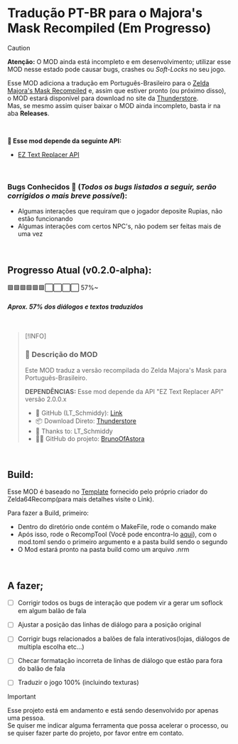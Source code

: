 # Tradução PT-BR para o Majora's Mask Recompiled (Em Progresso)

> [!CAUTION]
> **Atenção:** O MOD ainda está incompleto e em desenvolvimento; utilizar esse MOD nesse estado pode causar bugs, crashes ou _Soft-Locks_ no seu jogo.

Esse MOD adiciona a tradução em Português-Brasileiro para o [Zelda Majora's Mask Recompiled](https://www.github.com/Zelda64Recomp/Zelda64Recomp) e, assim que estiver pronto (ou próximo disso), o MOD estará disponível para download no site da [Thunderstore](https://thunderstore.io/c/zelda-64-recompiled/).  
Mas, se mesmo assim quiser baixar o MOD ainda incompleto, basta ir na aba **Releases**.

&nbsp;

**🔧 Esse mod depende da seguinte API:**

- [EZ Text Replacer API](https://thunderstore.io/c/zelda-64-recompiled/p/LT_Schmiddy/EZ_Text_Replacer_API/)

  
&nbsp;

### Bugs Conhecidos 🐛 (_Todos os bugs listados a seguir, serão corrigidos o mais breve possível_):
- Algumas interações que requiram que o jogador deposite Rupias, não estão funcionando
- Algumas interações com certos NPC's, não podem ser feitas mais de uma vez

&nbsp;

## **Progresso Atual (v0.2.0-alpha):**
🟩🟩🟩🟩🟩🟩⬜️⬜️⬜️⬜️ 57%~
#### _Aprox. 57% dos diálogos e textos traduzidos_

&nbsp;

> [!INFO]
> ### 📝 Descrição do MOD
>
> Este MOD traduz a versão recompilada do Zelda Majora's Mask para Português-Brasileiro.  
> 
> **DEPENDÊNCIAS:** Esse mod depende da API "EZ Text Replacer API" versão 2.0.0.x  
>
> - 🔗 GitHub (LT_Schmiddy): [Link](https://github.com/LT-Schmiddy/mm-ez-text-replacement-utils/releases)  
> - 📦 Download Direto: [Thunderstore](https://thunderstore.io/package/download/LT_Schmiddy/EZ_Text_Replacer_API/2.0.0/)  
> - 🙏 Thanks to: LT_Schmiddy  
> - 🧑‍💻 GitHub do projeto: [BrunoOfAstora](https://github.com/BrunoOfAstora)

&nbsp;

## Build:
Esse MOD é baseado no [Template](https://github.com/Zelda64Recomp/MMRecompModTemplate) fornecido pelo próprio criador do Zelda64Recomp(para mais detalhes visite o Link).

Para fazer a Build, primeiro:
- Dentro do diretório onde contém o MakeFile, rode o comando make
- Após isso, rode o RecompTool (Você pode encontra-lo [aqui](https://github.com/N64Recomp/N64Recomp)), com o mod.toml sendo o primeiro argumento e a pasta build sendo o segundo
- O Mod estará pronto na pasta build como um arquivo .nrm
  
&nbsp;
## A fazer;
- [ ] Corrigir todos os bugs de interação que podem vir a gerar um soflock em algum balão de fala

- [ ] Ajustar a posição das linhas de diálogo para a posição original

- [ ] Corrigir bugs relacionados a balões de fala interativos(lojas, diálogos de multipla escolha etc...)
      
- [ ] Checar formatação incorreta de linhas de diálogo que estão para fora do balão de fala

- [ ] Traduzir o jogo 100% (incluindo texturas)
&nbsp;

> [!IMPORTANT]
> Esse projeto está em andamento e está sendo desenvolvido por apenas uma pessoa.  
> Se quiser me indicar alguma ferramenta que possa acelerar o processo, ou se quiser fazer parte do projeto, por favor entre em contato.





